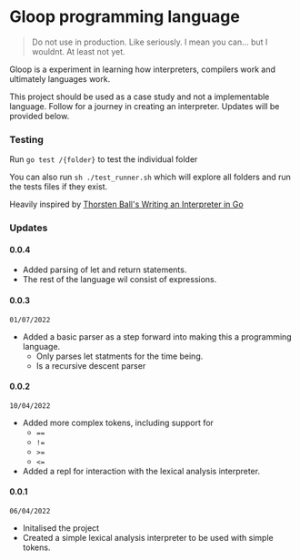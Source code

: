 # Gloop programming language

> Do not use in production. Like seriously. I mean you can... but I wouldnt. At least not yet.

Gloop is a experiment in learning how interpreters, compilers work and ultimately languages work.

This project should be used as a case study and not a implementable language. Follow for a journey in creating an interpreter. Updates will be provided below.

### Testing
Run `go test /{folder}` to test the individual folder

You can also run `sh ./test_runner.sh` which will explore all folders and run the tests files if they exist.

Heavily inspired by [Thorsten Ball's Writing an Interpreter in Go](https://interpreterbook.com/)

### Updates

#### 0.0.4
- Added parsing of let and return statements.
- The rest of the language wil consist of expressions.
#### 0.0.3
`01/07/2022`
- Added a basic parser as a step forward into making this a programming language.
  - Only parses let statments for the time being.
  - Is a recursive descent parser

#### 0.0.2
`10/04/2022`
- Added more complex tokens, including support for
  - `==`
  - `!=`
  - `>=`
  - `<=`
- Added a repl for interaction with the lexical analysis interpreter.
#### 0.0.1
`06/04/2022`
- Initalised the project
- Created a simple lexical analysis interpreter to be used with simple tokens.